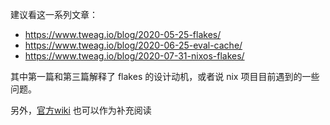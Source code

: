 建议看这一系列文章：

- https://www.tweag.io/blog/2020-05-25-flakes/
- https://www.tweag.io/blog/2020-06-25-eval-cache/
- https://www.tweag.io/blog/2020-07-31-nixos-flakes/

其中第一篇和第三篇解释了 flakes 的设计动机，或者说 nix 项目目前遇到的一些问题。

另外，[官方wiki](https://nixos.wiki/wiki/Flakes) 也可以作为补充阅读
